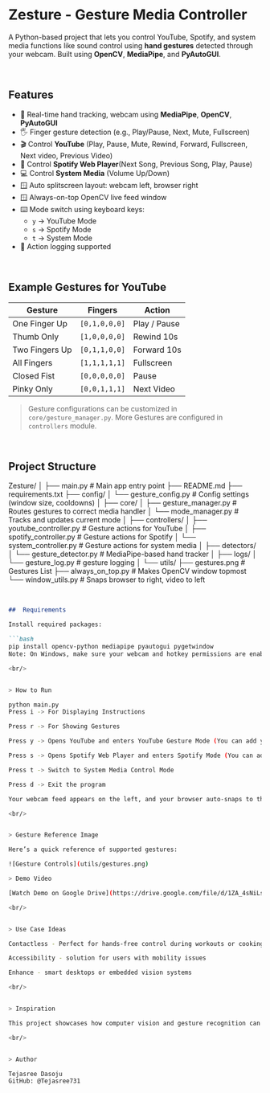 # Zesture - Gesture Media Controller 

A Python-based project that lets you control YouTube, Spotify, and system media functions like sound control using **hand gestures** detected through your webcam. Built using **OpenCV**, **MediaPipe**, and **PyAutoGUI**.

<br/>


##  Features

- 👋 Real-time hand tracking, webcam using **MediaPipe**, **OpenCV**, **PyAutoGUI** 
- 🖐️ Finger gesture detection (e.g., Play/Pause, Next, Mute, Fullscreen)
- 🎬 Control **YouTube** (Play, Pause, Mute, Rewind, Forward, Fullscreen, Next video, Previous Video)
- 🎵 Control **Spotify Web Player**(Next Song, Previous Song, Play, Pause)
- 💻 Control **System Media** (Volume Up/Down)
- 🪟 Auto splitscreen layout: webcam left, browser right
- 🪟 Always-on-top OpenCV live feed window
- ⌨️ Mode switch using keyboard keys:
  - `y` → YouTube Mode
  - `s` → Spotify Mode
  - `t` → System Mode
- 📄 Action logging supported

<br/>


##  Example Gestures for YouTube

| Gesture           | Fingers          | Action                 |
|-------------------|------------------|------------------------|
| One Finger Up     | `[0,1,0,0,0]`    | Play / Pause           |
| Thumb Only        | `[1,0,0,0,0]`    | Rewind 10s             |
| Two Fingers Up    | `[0,1,1,0,0]`    | Forward 10s            |
| All Fingers       | `[1,1,1,1,1]`    | Fullscreen             |
| Closed Fist       | `[0,0,0,0,0]`    | Pause                  |
| Pinky Only        | `[0,0,1,1,1]`    | Next Video             |

> Gesture configurations can be customized in `core/gesture_manager.py`.
> More Gestures are configured in `controllers` module.

<br/>


##  Project Structure

Zesture/
│
├── main.py # Main app entry point
├── README.md
├── requirements.txt
├── config/
│ └── gesture_config.py # Config settings (window size, cooldowns)
│
├── core/
│ ├── gesture_manager.py # Routes gestures to correct media handler
│ └── mode_manager.py # Tracks and updates current mode
│
├── controllers/
│ ├── youtube_controller.py # Gesture actions for YouTube
│ ├── spotify_controller.py # Gesture actions for Spotify
│ └── system_controller.py # Gesture actions for system media
│
├── detectors/
│ └── gesture_detector.py # MediaPipe-based hand tracker
│
├── logs/
│ └── gesture_log.py # gesture logging
│
└── utils/
├── gestures.png # Gestures List
├── always_on_top.py # Makes OpenCV window topmost
└── window_utils.py # Snaps browser to right, video to left

<br/>

```md
##  Requirements

Install required packages:

```bash
pip install opencv-python mediapipe pyautogui pygetwindow
Note: On Windows, make sure your webcam and hotkey permissions are enabled.

<br/>


> How to Run

python main.py
Press i -> For Displaying Instructions

Press r -> For Showing Gestures

Press y -> Opens YouTube and enters YouTube Gesture Mode (You can add your customised youtube video link in the code)

Press s -> Opens Spotify Web Player and enters Spotify Mode (You can add your customised spotify playlist link in the code)

Press t -> Switch to System Media Control Mode

Press d -> Exit the program

Your webcam feed appears on the left, and your browser auto-snaps to the right.

<br/>


> Gesture Reference Image

Here’s a quick reference of supported gestures:

![Gesture Controls](utils/gestures.png)

> Demo Video 

[Watch Demo on Google Drive](https://drive.google.com/file/d/1ZA_4sNiLsikWPe3xjwKZMs_sar5VWTu7/view?usp=sharing)

<br/>


> Use Case Ideas

Contactless - Perfect for hands-free control during workouts or cooking, allowing users to interact with media without touching devices.

Accessibility - solution for users with mobility issues

Enhance - smart desktops or embedded vision systems

<br/>


> Inspiration

This project showcases how computer vision and gesture recognition can build hands-free control systems, blending machine perception with real-world interaction.

<br/>


> Author

Tejasree Dasoju  
GitHub: @Tejasree731
